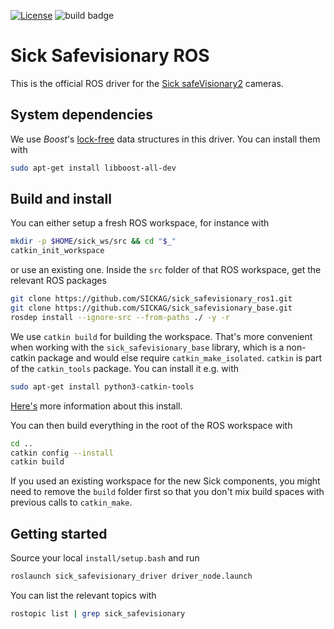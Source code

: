 [![License](https://img.shields.io/badge/License-Apache_2.0-yellow.svg)](https://opensource.org/licenses/Apache-2.0)
![build badge](https://github.com/SICKAG/sick_safevisionary_ros1/actions/workflows/industrial_ci_noetic_action.yml/badge.svg)

# Sick Safevisionary ROS
This is the official ROS driver for the [Sick safeVisionary2](https://www.sick.com/de/en/safety-camera-sensors/safety-camera-sensors/safevisionary2/c/g568562) cameras.

## System dependencies
We use *Boost*'s [lock-free](https://www.boost.org/doc/libs/1_82_0/doc/html/lockfree.html) data structures in this driver.
You can install them with
```bash
sudo apt-get install libboost-all-dev
```

## Build and install

You can either setup a fresh ROS workspace, for instance with
```bash
mkdir -p $HOME/sick_ws/src && cd "$_"
catkin_init_workspace
```
or use an existing one.
Inside the `src` folder of that ROS workspace, get the relevant ROS packages

```bash
git clone https://github.com/SICKAG/sick_safevisionary_ros1.git
git clone https://github.com/SICKAG/sick_safevisionary_base.git
rosdep install --ignore-src --from-paths ./ -y -r
```

We use `catkin build` for building the workspace. That's more convenient when working with the `sick_safevisionary_base` library, which is a non-catkin package and would else require `catkin_make_isolated`.
`catkin` is part of the `catkin_tools` package. You can install it e.g. with
```bash
sudo apt-get install python3-catkin-tools
```
[Here's](https://catkin-tools.readthedocs.io/en/latest/installing.html) more information about this install.

You can then build everything in the root of the ROS workspace with

```bash
cd ..
catkin config --install
catkin build
```
If you used an existing workspace for the new Sick components, you might need
to remove the `build` folder first so that you don't mix build spaces with
previous calls to `catkin_make`.


## Getting started
Source your local `install/setup.bash` and run
```bash
roslaunch sick_safevisionary_driver driver_node.launch
```
You can list the relevant topics with
```bash
rostopic list | grep sick_safevisionary
```

